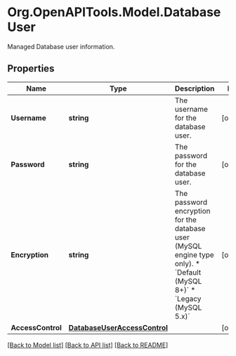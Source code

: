 # Org.OpenAPITools.Model.DatabaseUser
Managed Database user information.

## Properties

Name | Type | Description | Notes
------------ | ------------- | ------------- | -------------
**Username** | **string** | The username for the database user. | [optional] 
**Password** | **string** | The password for the database user. | [optional] 
**Encryption** | **string** | The password encryption for the database user (MySQL engine type only). * &#x60;Default (MySQL 8+)&#x60; * &#x60;Legacy (MySQL 5.x)&#x60; | [optional] 
**AccessControl** | [**DatabaseUserAccessControl**](DatabaseUserAccessControl.md) |  | [optional] 

[[Back to Model list]](../README.md#documentation-for-models) [[Back to API list]](../README.md#documentation-for-api-endpoints) [[Back to README]](../README.md)

